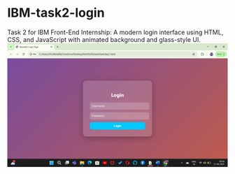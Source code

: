 # IBM-task2-login
Task 2 for IBM Front-End Internship: A modern login interface using HTML, CSS, and JavaScript with animated background and glass-style UI.
![Login Page Screenshot](Screenshot.png) 


